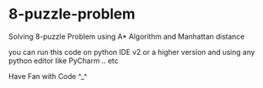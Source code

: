 # 8-puzzle-problem

Solving 8-puzzle Problem using A* Algorithm and Manhattan distance 

you can run this code on python IDE v2 or a higher version and using any python editor like PyCharm .. etc

Have Fan with Code ^_^

